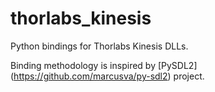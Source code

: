 # thorlabs_kinesis

Python bindings for Thorlabs Kinesis DLLs.

Binding methodology is inspired by [PySDL2] (https://github.com/marcusva/py-sdl2) project.
